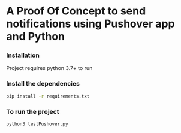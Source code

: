 # A Proof Of Concept to send notifications using Pushover app and Python

### Installation
Project requires python 3.7+ to run

### Install the dependencies

```sh
pip install -r requirements.txt
```

### To run the project 
```sh
python3 testPushover.py
```
